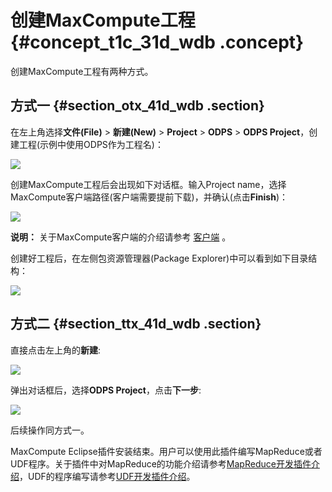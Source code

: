 # 创建MaxCompute工程 {#concept_t1c_31d_wdb .concept}

创建MaxCompute工程有两种方式。

## 方式一 {#section_otx_41d_wdb .section}

在左上角选择**文件\(File\)** \> **新建\(New\)** \> **Project** \> **ODPS** \> **ODPS Project**，创建工程\(示例中使用ODPS作为工程名\)：

![](http://static-aliyun-doc.oss-cn-hangzhou.aliyuncs.com/assets/img/12151/15332671542937_zh-CN.png)

创建MaxCompute工程后会出现如下对话框。输入Project name，选择MaxCompute客户端路径\(客户端需要提前下载\)，并确认\(点击**Finish**\)：

![](http://static-aliyun-doc.oss-cn-hangzhou.aliyuncs.com/assets/img/12151/15332671542938_zh-CN.png)

**说明：** 关于MaxCompute客户端的介绍请参考 [客户端](intl.zh-CN/工具及下载/客户端.md) 。

创建好工程后，在左侧包资源管理器\(Package Explorer\)中可以看到如下目录结构：

![](http://static-aliyun-doc.oss-cn-hangzhou.aliyuncs.com/assets/img/12151/15332671552939_zh-CN.png)

## 方式二 {#section_ttx_41d_wdb .section}

直接点击左上角的**新建**:

![](http://static-aliyun-doc.oss-cn-hangzhou.aliyuncs.com/assets/img/12151/15332671552940_zh-CN.png)

弹出对话框后，选择**ODPS Project**，点击**下一步**:

![](http://static-aliyun-doc.oss-cn-hangzhou.aliyuncs.com/assets/img/12151/15332671552941_zh-CN.png)

后续操作同方式一。

MaxCompute Eclipse插件安装结束。用户可以使用此插件编写MapReduce或者UDF程序。关于插件中对MapReduce的功能介绍请参考[MapReduce开发插件介绍](intl.zh-CN/工具及下载/Eclipse开发插件/MapReduce开发插件介绍.md)，UDF的程序编写请参考[UDF开发插件介绍](intl.zh-CN/工具及下载/Eclipse开发插件/UDF开发插件介绍.md)。

